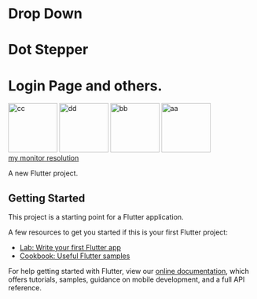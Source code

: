 # Drop Down
# Dot Stepper
# Login Page and others.

<a href="https://ibb.co/28vGs8s"><img src="https://i.ibb.co/hXB3ZXZ/cc.jpg" alt="cc" border="0" width="100"></a>
<a href="https://ibb.co/5TzPpnf"><img src="https://i.ibb.co/8MRHvdS/dd.jpg" alt="dd" border="0" width="100"></a>
<a href="https://ibb.co/Gk6mj9j"><img src="https://i.ibb.co/DkJdnYn/bb.jpg" alt="bb" border="0" width="100"></a>
<a href="https://ibb.co/R2ZYT4k"><img src="https://i.ibb.co/D4szfgH/aa.jpg" alt="aa" border="0" width="100"></a><br /><a target='_blank' href='https://whatsmyscreenresolution.com/'>my monitor resolution</a><br />

A new Flutter project.

## Getting Started

This project is a starting point for a Flutter application.

A few resources to get you started if this is your first Flutter project:

- [Lab: Write your first Flutter app](https://flutter.dev/docs/get-started/codelab)
- [Cookbook: Useful Flutter samples](https://flutter.dev/docs/cookbook)

For help getting started with Flutter, view our
[online documentation](https://flutter.dev/docs), which offers tutorials,
samples, guidance on mobile development, and a full API reference.
